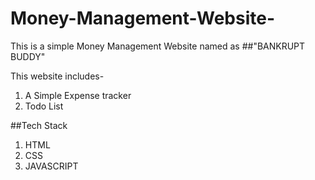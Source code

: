 # Money-Management-Website-
This is a simple Money Management Website named as ##"BANKRUPT BUDDY"

This website includes- 
1. A Simple Expense tracker
2. Todo List
   
##Tech Stack 
1. HTML
2. CSS
3. JAVASCRIPT

